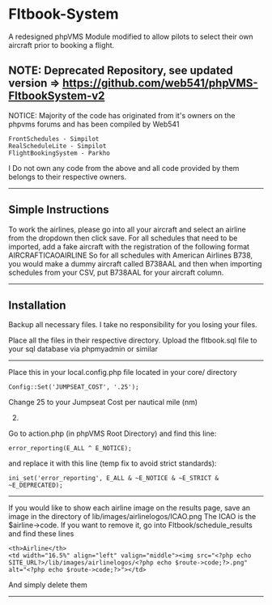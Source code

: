 # Fltbook-System
A redesigned phpVMS Module modified to allow pilots to select their own aircraft prior to booking a flight.

NOTE: Deprecated Repository, see updated version => https://github.com/web541/phpVMS-FltbookSystem-v2
--------------------
NOTICE: Majority of the code has originated from it's owners on the phpvms forums and has been compiled by Web541

	FrontSchedules - Simpilot
    RealScheduleLite - Simpilot
    FlightBookingSystem - Parkho
    
    
I Do not own any code from the above and all code provided by them belongs to their respective owners.

----------------------
Simple Instructions
----------------------

To work the airlines, please go into all your aircraft and select an airline from the dropdown then click save.
For all schedules that need to be imported, add a fake aircraft with the registration of the following format AIRCRAFTICAOAIRLINE
So for all schedules with American Airlines B738, you would make a dummy aircraft called B738AAL and then when importing schedules from your CSV, put B738AAL for your aircraft column.

----------------------
 Installation
----------------------

Backup all necessary files. I take no responsibility for you losing your files.

Place all the files in their respective directory.
Upload the fltbook.sql file to your sql database via phpmyadmin or similar

---------------------

Place this in your local.config.php file located in your core/ directory

  	Config::Set('JUMPSEAT_COST', '.25');
   
Change 25 to your Jumpseat Cost per nautical mile (nm)

2.
  Go to action.php (in phpVMS Root Directory) and find this line:
    
    error_reporting(E_ALL ^ E_NOTICE);
    
  and replace it with this line (temp fix to avoid strict standards):

    ini_set('error_reporting', E_ALL & ~E_NOTICE & ~E_STRICT & ~E_DEPRECATED);

----------------------

If you would like to show each airline image on the results page, save an image in the directory of lib/images/airlinelogos/ICAO.png
The ICAO is the $airline->code. 
If you want to remove it, go into Fltbook/schedule_results and find these lines

	<th>Airline</th>
	<td width="16.5%" align="left" valign="middle"><img src="<?php echo SITE_URL?>/lib/images/airlinelogos/<?php echo $route->code;?>.png" alt="<?php echo $route->code;?>"></td>

And simply delete them

----------------------
